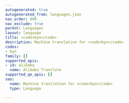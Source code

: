 ```yaml
---
autogenerated: true
autogenerated_from: languages.json
nav_order: 999
nav_exclude: true
parent: Languages
layout: language
title: <code>byn</code>
description: Machine translation for <code>byn</code>
codes:
- byn
family: []
supported_apis:
- id: alibaba
  name: Alibaba Translate
supported_qe_apis: []
seo:
  name: Machine translation for <code>byn</code>
  type: Language

---
```


